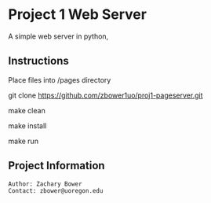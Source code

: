 # Project 1 Web Server
A simple web server in python, 

## Instructions
  Place files into /pages directory

  git clone https://github.com/zbower1uo/proj1-pageserver.git
  
  make clean
  
  make install
  
  make run
  

## Project Information
	Author: Zachary Bower 
	Contact: zbower@uoregon.edu
